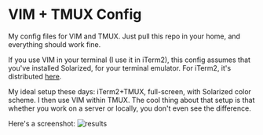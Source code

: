VIM + TMUX Config
=================

My config files for VIM and TMUX. Just pull this repo in your home, and
everything should work fine.

If you use VIM in your terminal (I use it in iTerm2), this config assumes 
that you've installed Solarized, for your terminal emulator. For iTerm2, it's
distributed [here](https://github.com/altercation/solarized/tree/master/iterm2-colors-solarized).

My ideal setup these days: iTerm2+TMUX, full-screen, with Solarized color scheme.
I then use VIM within TMUX. The cool thing about that setup is that whether you work
on a server or locally, you don't even see the difference.

Here's a screenshot:
![results](https://raw.github.com/clementfarabet/vimtmux/.screenshot.png)

